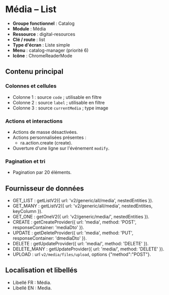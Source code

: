 # Média – List

- **Groupe fonctionnel** : Catalog
- **Module** : Média
- **Ressource** : digital-resources
- **Clé / route** : list
- **Type d'écran** : Liste simple
- **Menu** : catalog-manager (priorité 6)
- **Icône** : ChromeReaderMode

## Contenu principal
### Colonnes et cellules
- Colonne 1 : source `code` ; utilisable en filtre
- Colonne 2 : source `label` ; utilisable en filtre
- Colonne 3 : source `currentMedia` ; type image

### Actions et interactions
- Actions de masse désactivées.
- Actions personnalisées présentes :
  - ra.action.create (create).
- Ouverture d'une ligne sur l'événement `modify`.

### Pagination et tri
- Pagination par 20 éléments.

## Fournisseur de données
- GET_LIST : getListV2({
  url: 'v2/generic/all/media',
  nestedEntities
}).
- GET_MANY : getListV2({
  url: 'v2/generic/all/media',
  nestedEntities,
  keyColumn
}).
- GET_ONE : getOneV2({
  url: 'v2/generic/media/',
  nestedEntities
}).
- CREATE : getCreateProvider({
  url: 'media',
  method: 'POST',
  responseContainer: 'mediaDto'
}).
- UPDATE : getDeleteProvider({
  url: 'media',
  method: 'PUT',
  responseContainer: 'dmediaDto'
}).
- DELETE : getUpdateProvider({
  url: 'media/',
  method: 'DELETE'
}).
- DELETE_MANY : getUpdateProvider({
  url: 'media/',
  method: 'DELETE'
}).
- UPLOAD : url `v2/media/files/upload`, options {"method":"POST"}.

## Localisation et libellés
- Libellé FR : Média.
- Libellé EN : Media.